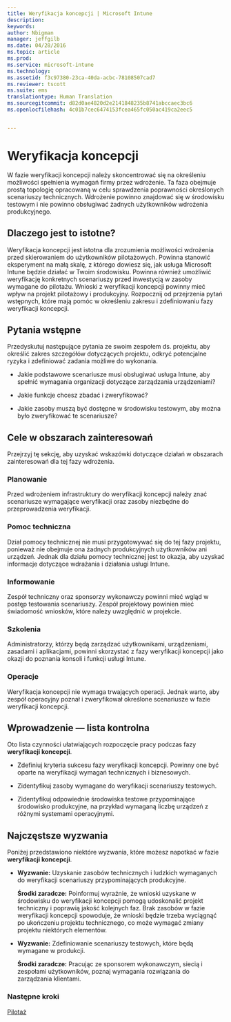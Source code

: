 ```yaml
---
title: Weryfikacja koncepcji | Microsoft Intune
description: 
keywords: 
author: Nbigman
manager: jeffgilb
ms.date: 04/28/2016
ms.topic: article
ms.prod: 
ms.service: microsoft-intune
ms.technology: 
ms.assetid: f3c97380-23ca-40da-acbc-78108507cad7
ms.reviewer: tscott
ms.suite: ems
translationtype: Human Translation
ms.sourcegitcommit: d82d0ae4820d2e2141848235b8741abccaec3bc6
ms.openlocfilehash: 4c01b7cec6474153fcea465fc050ac419ca2eec5


---
```


# Weryfikacja koncepcji
W fazie weryfikacji koncepcji należy skoncentrować się na określeniu możliwości spełnienia wymagań firmy przez wdrożenie. Ta faza obejmuje prostą topologię opracowaną w celu sprawdzenia poprawności określonych scenariuszy technicznych.  Wdrożenie powinno znajdować się w środowisku testowym i nie powinno obsługiwać żadnych użytkowników wdrożenia produkcyjnego.

## Dlaczego jest to istotne?
Weryfikacja koncepcji jest istotna dla zrozumienia możliwości wdrożenia przed skierowaniem do użytkowników pilotażowych. Powinna stanowić eksperyment na małą skalę, z którego dowiesz się, jak usługa Microsoft Intune będzie działać w Twoim środowisku. Powinna również umożliwić weryfikację konkretnych scenariuszy przed inwestycją w zasoby wymagane do pilotażu. Wnioski z weryfikacji koncepcji powinny mieć wpływ na projekt pilotażowy i produkcyjny.
Rozpocznij od przejrzenia pytań wstępnych, które mają pomóc w określeniu zakresu i zdefiniowaniu fazy weryfikacji koncepcji.

## Pytania wstępne
Przedyskutuj następujące pytania ze swoim zespołem ds. projektu, aby określić zakres szczegółów dotyczących projektu, odkryć potencjalne ryzyka i zdefiniować zadania możliwe do wykonania.

-   Jakie podstawowe scenariusze musi obsługiwać usługa Intune, aby spełnić wymagania organizacji dotyczące zarządzania urządzeniami?

-   Jakie funkcje chcesz zbadać i zweryfikować?

-   Jakie zasoby muszą być dostępne w środowisku testowym, aby można było zweryfikować te scenariusze?

## Cele w obszarach zainteresowań
Przejrzyj tę sekcję, aby uzyskać wskazówki dotyczące działań w obszarach zainteresowań dla tej fazy wdrożenia.

### Planowanie
Przed wdrożeniem infrastruktury do weryfikacji koncepcji należy znać scenariusze wymagające weryfikacji oraz zasoby niezbędne do przeprowadzenia weryfikacji.

### Pomoc techniczna
Dział pomocy technicznej nie musi przygotowywać się do tej fazy projektu, ponieważ nie obejmuje ona żadnych produkcyjnych użytkowników ani urządzeń. Jednak dla działu pomocy technicznej jest to okazja, aby uzyskać informacje dotyczące wdrażania i działania usługi Intune.

### Informowanie
Zespół techniczny oraz sponsorzy wykonawczy powinni mieć wgląd w postęp testowania scenariuszy. Zespół projektowy powinien mieć świadomość wniosków, które należy uwzględnić w projekcie.

### Szkolenia
Administratorzy, którzy będą zarządzać użytkownikami, urządzeniami, zasadami i aplikacjami, powinni skorzystać z fazy weryfikacji koncepcji jako okazji do poznania konsoli i funkcji usługi Intune.

### Operacje
Weryfikacja koncepcji nie wymaga trwających operacji. Jednak warto, aby zespół operacyjny poznał i zweryfikował określone scenariusze w fazie weryfikacji koncepcji.

## Wprowadzenie — lista kontrolna
Oto lista czynności ułatwiających rozpoczęcie pracy podczas fazy **weryfikacji koncepcji**.

-   Zdefiniuj kryteria sukcesu fazy weryfikacji koncepcji. Powinny one być oparte na weryfikacji wymagań technicznych i biznesowych.

-   Zidentyfikuj zasoby wymagane do weryfikacji scenariuszy testowych.

-   Zidentyfikuj odpowiednie środowiska testowe przypominające środowisko produkcyjne, na przykład wymaganą liczbę urządzeń z różnymi systemami operacyjnymi.

## Najczęstsze wyzwania
Poniżej przedstawiono niektóre wyzwania, które możesz napotkać w fazie **weryfikacji koncepcji**.

-   **Wyzwanie:** Uzyskanie zasobów technicznych i ludzkich wymaganych do weryfikacji scenariuszy przypominających produkcyjne.

    **Środki zaradcze:** Poinformuj wyraźnie, że wnioski uzyskane w środowisku do weryfikacji koncepcji pomogą udoskonalić projekt techniczny i poprawią jakość kolejnych faz. Brak zasobów w fazie weryfikacji koncepcji spowoduje, że wnioski będzie trzeba wyciągnąć po ukończeniu projektu technicznego, co może wymagać zmiany projektu niektórych elementów.

-   **Wyzwanie:** Zdefiniowanie scenariuszy testowych, które będą wymagane w produkcji.

    **Środki zaradcze:** Pracując ze sponsorem wykonawczym, siecią i zespołami użytkowników, poznaj wymagania rozwiązania do zarządzania klientami.

### Następne kroki
[Pilotaż](pilot.md)



<!--HONumber=Jun16_HO4-->



